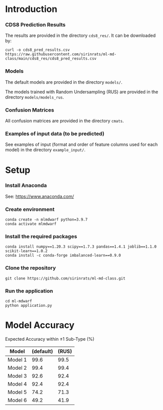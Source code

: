 # Introduction
### CDS8 Prediction Results
The results are provided in the directory `cds8_res/`. It can be downloaded by:

```
curl -o cds8_pred_results.csv https://raw.githubusercontent.com/sirinrats/ml-md-class/main/cds8_res/cds8_pred_results.csv
```

### Models
The default models are provided in the directory `models/`.

The models trained with Random Undersampling (RUS) are provided in the directory `models/models_rus`.

### Confusion Matrices
All confusion matrices are provided in the directory `cmats`.

### Examples of input data (to be predicted) 
See examples of input (format and order of feature columns used for each model) in the directory `example_input/`.

# Setup
### Install Anaconda
See: https://www.anaconda.com/

### Create environment
```
conda create -n mlmdwarf python=3.9.7
conda activate mlmdwarf
```

### Install the required packages
```
conda install numpy==1.20.3 scipy==1.7.3 pandas==1.4.1 joblib==1.1.0 scikit-learn==1.0.2
conda install -c conda-forge imbalanced-learn==0.9.0
```

### Clone the repository
`git clone https://github.com/sirinrats/ml-md-class.git`

### Run the application
```
cd ml-mdwarf
python application.py
```


# Model Accuracy
Expected Accuracy within ±1 Sub-Type (%)

| Model | (default) | (RUS) |
|-------| --------- |-------|
| Model 1  | 99.6  | 99.5 |
| Model 2  | 99.4  | 99.4 |
| Model 3  | 92.6  | 92.4 |
| Model 4  | 92.4  | 92.4 |
| Model 5  | 74.2  | 71.3 |
| Model 6  | 49.2  | 41.9 |
